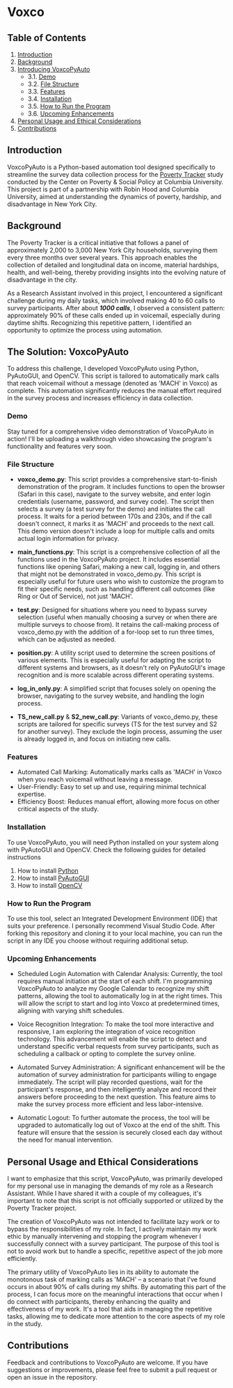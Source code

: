 # Voxco
## Table of Contents
1. [Introduction](#introduction)
2. [Background](#background)
3. [Introducing VoxcoPyAuto](#the-solution-voxcopyauto)
   - 3.1. [Demo](#demo)
   - 3.2. [File Structure](#file-structure)
   - 3.3. [Features](#features)
   - 3.4. [Installation](#installation)
   - 3.5. [How to Run the Program](#how-to-run-the-program)
   - 3.6. [Upcoming Enhancements](#upcoming-enhancements)
4. [Personal Usage and Ethical Considerations](#personal-usage-and-ethical-considerations)
5. [Contributions](#contributions)

## Introduction
VoxcoPyAuto is a Python-based automation tool designed specifically to streamline the survey data collection process for the [Poverty Tracker](https://www.povertycenter.columbia.edu/poverty-tracker-data) study conducted by the Center on Poverty & Social Policy at Columbia University. This project is part of a partnership with Robin Hood and Columbia University, aimed at understanding the dynamics of poverty, hardship, and disadvantage in New York City.

## Background
The Poverty Tracker is a critical initiative that follows a panel of approximately 2,000 to 3,000 New York City households, surveying them every three months over several years. This approach enables the collection of detailed and longitudinal data on income, material hardships, health, and well-being, thereby providing insights into the evolving nature of disadvantage in the city.

As a Research Assistant involved in this project, I encountered a significant challenge during my daily tasks, which involved making 40 to 60 calls to survey participants. After about ***1000 calls***, I observed a consistent pattern: approximately 90% of these calls ended up in voicemail, especially during daytime shifts. Recognizing this repetitive pattern, I identified an opportunity to optimize the process using automation.

## The Solution: VoxcoPyAuto
To address this challenge, I developed VoxcoPyAuto using Python, PyAutoGUI, and OpenCV. This script is tailored to automatically mark calls that reach voicemail without a message (denoted as 'MACH' in Voxco) as complete. This automation significantly reduces the manual effort required in the survey process and increases efficiency in data collection.

### Demo
Stay tuned for a comprehensive video demonstration of VoxcoPyAuto in action! I'll be uploading a walkthrough video showcasing the program's functionality and features very soon.

### File Structure
- **voxco_demo.py**: This script provides a comprehensive start-to-finish demonstration of the program. It includes functions to open the browser (Safari in this case), navigate to the survey website, and enter login credentials (username, password, and survey code). The script then selects a survey (a test survey for the demo) and initiates the call process. It waits for a period between 170s and 230s, and if the call doesn't connect, it marks it as 'MACH' and proceeds to the next call. This demo version doesn't include a loop for multiple calls and omits actual login information for privacy.

- **main_functions.py**: This script is a comprehensive collection of all the functions used in the VoxcoPyAuto project. It includes essential functions like opening Safari, making a new call, logging in, and others that might not be demonstrated in voxco_demo.py. This script is especially useful for future users who wish to customize the program to fit their specific needs, such as handling different call outcomes (like Ring or Out of Service), not just 'MACH'.

- **test.py**: Designed for situations where you need to bypass survey selection (useful when manually choosing a survey or when there are multiple surveys to choose from). It retains the call-making process of voxco_demo.py with the addition of a for-loop set to run three times, which can be adjusted as needed.

- **position.py**: A utility script used to determine the screen positions of various elements. This is especially useful for adapting the script to different systems and browsers, as it doesn't rely on PyAutoGUI's image recognition and is more scalable across different operating systems.

- **log_in_only.py**: A simplified script that focuses solely on opening the browser, navigating to the survey website, and handling the login process.

- **TS_new_call.py** & **S2_new_call.py**: Variants of voxco_demo.py, these scripts are tailored for specific surveys (TS for the test survey and S2 for another survey). They exclude the login process, assuming the user is already logged in, and focus on initiating new calls.

### Features
- Automated Call Marking: Automatically marks calls as 'MACH' in Voxco when you reach voicemail without leaving a message. 
- User-Friendly: Easy to set up and use, requiring minimal technical expertise.
- Efficiency Boost: Reduces manual effort, allowing more focus on other critical aspects of the study.

### Installation
To use VoxcoPyAuto, you will need Python installed on your system along with PyAutoGUI and OpenCV. Check the following guides for detailed instructions
1. How to install [Python](https://www.python.org/downloads/)
2. How to install [PyAutoGUI](https://pyautogui.readthedocs.io/en/latest/install.html)
3. How to install [OpenCV](https://pypi.org/project/opencv-python/)

### How to Run the Program
To use this tool, select an Integrated Development Environment (IDE) that suits your preference. I personally recommend Visual Studio Code. After forking this repository and cloning it to your local machine, you can run the script in any IDE you choose without requiring additional setup.

### Upcoming Enhancements
- Scheduled Login Automation with Calendar Analysis: Currently, the tool requires manual initiation at the start of each shift. I'm programming VoxcoPyAuto to analyze my Google Calendar to recognize my shift patterns, allowing the tool to automatically log in at the right times. This will allow the script to start and log into Voxco at predetermined times, aligning with varying shift schedules.

- Voice Recognition Integration: To make the tool more interactive and responsive, I am exploring the integration of voice recognition technology. This advancement will enable the script to detect and understand specific verbal requests from survey participants, such as scheduling a callback or opting to complete the survey online.

- Automated Survey Administration: A significant enhancement will be the automation of survey administration for participants willing to engage immediately. The script will play recorded questions, wait for the participant's response, and then intelligently analyze and record their answers before proceeding to the next question. This feature aims to make the survey process more efficient and less labor-intensive.

- Automatic Logout: To further automate the process, the tool will be upgraded to automatically log out of Voxco at the end of the shift. This feature will ensure that the session is securely closed each day without the need for manual intervention.

## Personal Usage and Ethical Considerations
I want to emphasize that this script, VoxcoPyAuto, was primarily developed for my personal use in managing the demands of my role as a Research Assistant. While I have shared it with a couple of my colleagues, it's important to note that this script is not officially supported or utilized by the Poverty Tracker project.

The creation of VoxcoPyAuto was not intended to facilitate lazy work or to bypass the responsibilities of my role. In fact, I actively maintain my work ethic by manually intervening and stopping the program whenever I successfully connect with a survey participant. The purpose of this tool is not to avoid work but to handle a specific, repetitive aspect of the job more efficiently.

The primary utility of VoxcoPyAuto lies in its ability to automate the monotonous task of marking calls as 'MACH' – a scenario that I've found occurs in about 90% of calls during my shifts. By automating this part of the process, I can focus more on the meaningful interactions that occur when I do connect with participants, thereby enhancing the quality and effectiveness of my work. It's a tool that aids in managing the repetitive tasks, allowing me to dedicate more attention to the core aspects of my role in the study.

## Contributions
Feedback and contributions to VoxcoPyAuto are welcome. If you have suggestions or improvements, please feel free to submit a pull request or open an issue in the repository.
